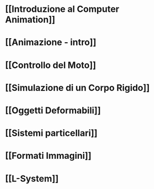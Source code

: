 
# [[Introduzione al Computer Animation]]

# [[Animazione - intro]]

# [[Controllo del Moto]]

# [[Simulazione di un Corpo Rigido]]

# [[Oggetti Deformabili]]

# [[Sistemi particellari]]

# [[Formati Immagini]]



# [[L-System]]

